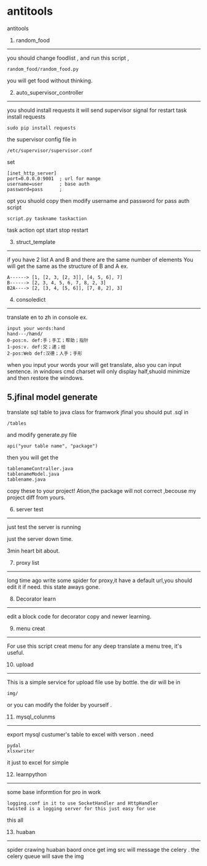 # antitools

antitools

1. random_food 
------------------------------------------------------
you should change foodlist , and run this script ,

    random_food/random_food.py
you  will get food without thinking.

2. auto_supervisor_controller
------------------------------------------------------
you should install requests 
it will send supervisor signal for restart task
install requests

    sudo pip install requests

the supervisor config file in 

    /etc/supervisor/supervisor.conf

set

    [inet_http_server]
	port=0.0.0.0:9001  ; url for mange
	username=user      ; base auth
	password=pass      ;
opt you shuold copy then
modify username  and password for pass auth
script 

    script.py taskname taskaction
	
task action opt
    start
	stop
	restart

3. struct_template
-------------------------------------------------------
if you have 2 list A and B
and there are the same number of elements
You will get the same as the structure of B and A
ex.

    A------> [1, [2, 3, [2, 3]], [4, 5, 6], 7]
    B------> [2, 3, 4, 5, 6, 7, 8, 2, 3]
    B2A----> [2, [3, 4, [5, 6]], [7, 8, 2], 3]

4. consoledict
-------------------------------------------------------
translate en to zh in console 
ex.

    input your words:hand                                                                                                
    hand---/hænd/                                                                                                        
    0-pos:n. def:手；手工；帮助；指针                                                                                    
    1-pos:v. def:交；递；给                                                                                              
    2-pos:Web def:汉德；人手；手形

when you input your words your will get translate, also you can input sentence.
in windows cmd charset will only display half,shuold minimize and then restore the windows.

5.jfinal model generate
-------------------------------------------------------
translate sql table to java class for framwork jfinal
you should put .sql in 

    /tables

and modify generate.py file 

    api("your table name", "package")

then you will get the 

    tablenameContraller.java
    tablenameModel.java
    tablename.java

copy these to your project! Ation,the package will not correct ,becouse my project diff from yours.

6. server test
---------------------------------------------------------
just test the server is running

just the server down time.

3min heart bit about.

7. proxy list
---------------------------------------------------------
long time ago write some spider for proxy,it have a default url,you should edit it if need.
this state aways gone.

8. Decorator learn
---------------------------------------------------------
edit a block code for decorator copy and newer learning.

9. menu creat
---------------------------------------------------------
For use this script creat menu for any deep translate a  menu tree, it's useful.

10. upload
---------------------------------------------------------
This is a simple service for upload file use by bottle.
the dir will be in 

    img/

or you can modify the folder by yourself .

11. mysql_colunms
---------------------------------------------------------
export mysql custumer's table to excel with verson .
need

    pydal
    xlsxwriter

it just to excel for simple

12. learnpython
----------------------------------------------------------
some base informtion for pro in work
    
    logging.conf in it to use SocketHandler and HttpHandler
    twisted is a logging server for this just easy for use

this all

13. huaban
--------------------------------------------------------
spider crawing huaban baord
once get img src will message the celery .
the celery queue will save the img

